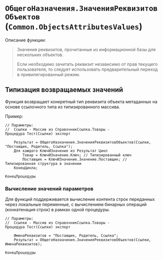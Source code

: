 # `ОбщегоНазначения.ЗначенияРеквизитовОбъектов` (`Common.ObjectsAttributesValues`) 


Описание функции:

> Значения реквизитов, прочитанные из информационной базы для нескольких объектов.
>
>  Если необходимо зачитать реквизит независимо от прав текущего пользователя,
>  то следует использовать предварительный переход в привилегированный режим.


## Типизация возвращаемых значений

Функция возвращает конкретный тип реквизита объекта метаданных на основе ссылочного типа из типизированного массива.

Пример:

```bsl
// Параметры:
//  Ссылки - Массив из СправочникСсылка.Товары - 
Процедура Тест(Ссылки) экспорт
	
	Результат = ОбщегоНазначения.ЗначенияРеквизитовОбъектов(Ссылки, "Поставщик, Родитель, Ссылка"); 
	Для каждого КлючИЗначение из Результат Цикл
		Товар = КлючИЗначение.Ключ; // Типизированный ключ
		Поставщик = КлючИЗначение.Значение.Поставщик; // Типизированная структура в значении
	КонецЦикла;
	
КонецПроцедуры
```


### Вычисление значений параметров

Для функций поддерживается вычисление контента строк переданных через локальные переменные, с вычислением бинарных операций (конкатенация строк) в рамках одной процедуры.

```bsl
// Параметры:
//  Ссылки - Массив из СправочникСсылка.Товары - 
Процедура Тест(Ссылки) экспорт
	
	ИменаРеквизитов = "Поставщик, Родитель, Ссылка";
	Результат = ОбщегоНазначения.ЗначенияРеквизитовОбъектов(Ссылки, ИменаРеквизитов); 
	
КонецПроцедуры
```

